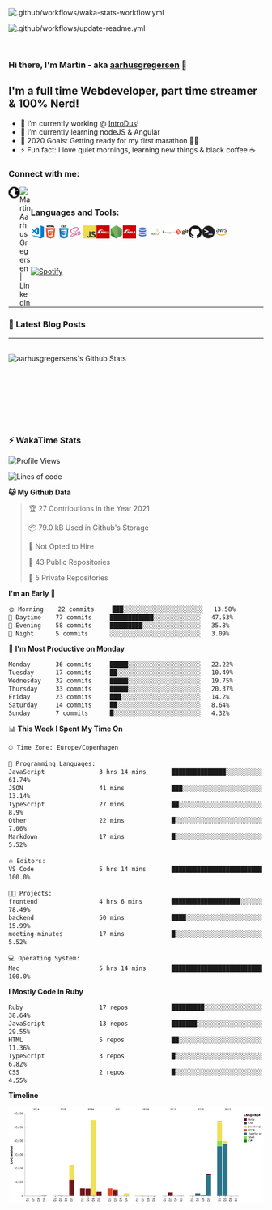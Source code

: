 ![.github/workflows/waka-stats-workflow.yml](https://github.com/aarhusgregersen/aarhusgregersen/workflows/.github/workflows/waka-stats-workflow.yml/badge.svg)

![.github/workflows/update-readme.yml](https://github.com/aarhusgregersen/aarhusgregersen/workflows/.github/workflows/update-readme.yml/badge.svg)

<br>



### Hi there, I'm Martin - aka [aarhusgregersen][website] 👋

## I'm a full time Webdeveloper, part time streamer & 100% Nerd!
- 🔭 I’m currently working @ [IntroDus][workwebsite]!
- 🌱 I’m currently learning nodeJS & Angular
- 🥅 2020 Goals: Getting ready for my first marathon 🏃‍♂️
- ⚡ Fun fact: I love quiet mornings, learning new things & black coffee ☕

### Connect with me:

[<img align="left" alt="mgregersen.dk" width="22px" src="https://raw.githubusercontent.com/iconic/open-iconic/master/svg/globe.svg" />][website]
[<img align="left" alt="Martin Aarhus Gregersen | LinkedIn" width="22px" src="https://cdn.jsdelivr.net/npm/simple-icons@v3/icons/linkedin.svg" />][linkedin]

<br />

### Languages and Tools:

<img align="left" alt="Visual Studio Code" width="26px" src="https://raw.githubusercontent.com/github/explore/80688e429a7d4ef2fca1e82350fe8e3517d3494d/topics/visual-studio-code/visual-studio-code.png" />
<img align="left" alt="HTML5" width="26px" src="https://raw.githubusercontent.com/github/explore/80688e429a7d4ef2fca1e82350fe8e3517d3494d/topics/html/html.png" />
<img align="left" alt="CSS3" width="26px" src="https://raw.githubusercontent.com/github/explore/80688e429a7d4ef2fca1e82350fe8e3517d3494d/topics/css/css.png" />
<img align="left" alt="Sass" width="26px" src="https://raw.githubusercontent.com/github/explore/80688e429a7d4ef2fca1e82350fe8e3517d3494d/topics/sass/sass.png" />
<img align="left" alt="JavaScript" width="26px" src="https://raw.githubusercontent.com/github/explore/80688e429a7d4ef2fca1e82350fe8e3517d3494d/topics/javascript/javascript.png" />
<img align="left" alt="Rails" width="26px" src="https://raw.githubusercontent.com/github/explore/fbceb94436312b6dacde68d122a5b9c7d11f9524/topics/rails/rails.png" />
<img align="left" alt="Node.js" width="26px" src="https://raw.githubusercontent.com/github/explore/80688e429a7d4ef2fca1e82350fe8e3517d3494d/topics/nodejs/nodejs.png" />
<img align="left" alt="Angular" width="26px" src="https://raw.githubusercontent.com/github/explore/fbceb94436312b6dacde68d122a5b9c7d11f9524/topics/rails/rails.png" />
<img align="left" alt="SQL" width="26px" src="https://raw.githubusercontent.com/github/explore/80688e429a7d4ef2fca1e82350fe8e3517d3494d/topics/sql/sql.png" />
<img align="left" alt="MySQL" width="26px" src="https://raw.githubusercontent.com/github/explore/80688e429a7d4ef2fca1e82350fe8e3517d3494d/topics/mysql/mysql.png" />
<img align="left" alt="MongoDB" width="26px" src="https://raw.githubusercontent.com/github/explore/80688e429a7d4ef2fca1e82350fe8e3517d3494d/topics/mongodb/mongodb.png" />
<img align="left" alt="Git" width="26px" src="https://raw.githubusercontent.com/github/explore/80688e429a7d4ef2fca1e82350fe8e3517d3494d/topics/git/git.png" />
<img align="left" alt="GitHub" width="26px" src="https://raw.githubusercontent.com/github/explore/78df643247d429f6cc873026c0622819ad797942/topics/github/github.png" />
<img align="left" alt="Terminal" width="26px" src="https://raw.githubusercontent.com/github/explore/80688e429a7d4ef2fca1e82350fe8e3517d3494d/topics/terminal/terminal.png" />
<img align="left" alt="AWS" width="26px" src="https://raw.githubusercontent.com/github/explore/fbceb94436312b6dacde68d122a5b9c7d11f9524/topics/aws/aws.png" />

<br />
<br />
<br />
<br />

[![Spotify](https://novatorem.aarhusgregersen.vercel.app/api/spotify)](https://open.spotify.com/user/116432010)

<br />
<br />

---

### 📕 Latest Blog Posts
<!-- BLOG-POST-LIST:START -->
<!-- BLOG-POST-LIST:END -->

---

<br />

<img align="left" alt="aarhusgregersens's Github Stats" src="https://github-readme-stats.aarhusgregersen.vercel.app/api?username=aarhusgregersen&show_icons=true&hide_border=true&count_private=true&theme=calm" />

<br />
<br />
<br />
<br />
<br />
<br />
<br />
<br />

### ⚡ WakaTime Stats

<!--START_SECTION:waka-->
![Profile Views](http://img.shields.io/badge/Profile%20Views-0-blue)

![Lines of code](https://img.shields.io/badge/From%20Hello%20World%20I%27ve%20Written-219801%20lines%20of%20code-blue)

**🐱 My Github Data** 

> 🏆 27 Contributions in the Year 2021
 > 
> 📦 79.0 kB Used in Github's Storage 
 > 
> 🚫 Not Opted to Hire
 > 
> 📜 43 Public Repositories 
 > 
> 🔑 5 Private Repositories  
 > 
**I'm an Early 🐤** 

```text
🌞 Morning    22 commits     ███░░░░░░░░░░░░░░░░░░░░░░   13.58% 
🌆 Daytime    77 commits     ████████████░░░░░░░░░░░░░   47.53% 
🌃 Evening    58 commits     █████████░░░░░░░░░░░░░░░░   35.8% 
🌙 Night      5 commits      ░░░░░░░░░░░░░░░░░░░░░░░░░   3.09%

```
📅 **I'm Most Productive on Monday** 

```text
Monday       36 commits     █████░░░░░░░░░░░░░░░░░░░░   22.22% 
Tuesday      17 commits     ██░░░░░░░░░░░░░░░░░░░░░░░   10.49% 
Wednesday    32 commits     █████░░░░░░░░░░░░░░░░░░░░   19.75% 
Thursday     33 commits     █████░░░░░░░░░░░░░░░░░░░░   20.37% 
Friday       23 commits     ███░░░░░░░░░░░░░░░░░░░░░░   14.2% 
Saturday     14 commits     ██░░░░░░░░░░░░░░░░░░░░░░░   8.64% 
Sunday       7 commits      █░░░░░░░░░░░░░░░░░░░░░░░░   4.32%

```


📊 **This Week I Spent My Time On** 

```text
⌚︎ Time Zone: Europe/Copenhagen

💬 Programming Languages: 
JavaScript               3 hrs 14 mins       ███████████████░░░░░░░░░░   61.74% 
JSON                     41 mins             ███░░░░░░░░░░░░░░░░░░░░░░   13.14% 
TypeScript               27 mins             ██░░░░░░░░░░░░░░░░░░░░░░░   8.9% 
Other                    22 mins             █░░░░░░░░░░░░░░░░░░░░░░░░   7.06% 
Markdown                 17 mins             █░░░░░░░░░░░░░░░░░░░░░░░░   5.52%

🔥 Editors: 
VS Code                  5 hrs 14 mins       █████████████████████████   100.0%

🐱‍💻 Projects: 
frontend                 4 hrs 6 mins        ███████████████████░░░░░░   78.49% 
backend                  50 mins             ████░░░░░░░░░░░░░░░░░░░░░   15.99% 
meeting-minutes          17 mins             █░░░░░░░░░░░░░░░░░░░░░░░░   5.52%

💻 Operating System: 
Mac                      5 hrs 14 mins       █████████████████████████   100.0%

```

**I Mostly Code in Ruby** 

```text
Ruby                     17 repos            █████████░░░░░░░░░░░░░░░░   38.64% 
JavaScript               13 repos            ███████░░░░░░░░░░░░░░░░░░   29.55% 
HTML                     5 repos             ██░░░░░░░░░░░░░░░░░░░░░░░   11.36% 
TypeScript               3 repos             █░░░░░░░░░░░░░░░░░░░░░░░░   6.82% 
CSS                      2 repos             █░░░░░░░░░░░░░░░░░░░░░░░░   4.55%

```


**Timeline**

![Chart not found](https://raw.githubusercontent.com/aarhusgregersen/aarhusgregersen/master/charts/bar_graph.png) 


<!--END_SECTION:waka-->



[website]: https://mgregersen.dk
[workwebsite]: https://introdus.dk
[linkedin]: https://www.linkedin.com/in/martinaarhus/
